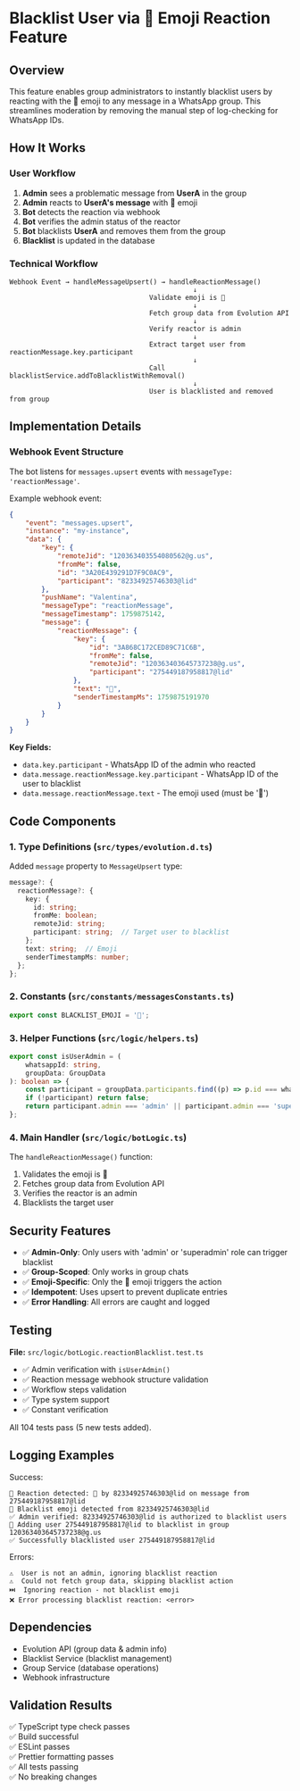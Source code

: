 # Blacklist User via 🚫 Emoji Reaction Feature

## Overview

This feature enables group administrators to instantly blacklist users by reacting with the 🚫 emoji to any message in a WhatsApp group. This streamlines moderation by removing the manual step of log-checking for WhatsApp IDs.

## How It Works

### User Workflow

1. **Admin** sees a problematic message from **UserA** in the group
2. **Admin** reacts to **UserA's message** with 🚫 emoji
3. **Bot** detects the reaction via webhook
4. **Bot** verifies the admin status of the reactor
5. **Bot** blacklists **UserA** and removes them from the group
6. **Blacklist** is updated in the database

### Technical Workflow

```
Webhook Event → handleMessageUpsert() → handleReactionMessage()
                                              ↓
                                   Validate emoji is 🚫
                                              ↓
                                   Fetch group data from Evolution API
                                              ↓
                                   Verify reactor is admin
                                              ↓
                                   Extract target user from reactionMessage.key.participant
                                              ↓
                                   Call blacklistService.addToBlacklistWithRemoval()
                                              ↓
                                   User is blacklisted and removed from group
```

## Implementation Details

### Webhook Event Structure

The bot listens for `messages.upsert` events with `messageType: 'reactionMessage'`.

Example webhook event:

```json
{
	"event": "messages.upsert",
	"instance": "my-instance",
	"data": {
		"key": {
			"remoteJid": "120363403554080562@g.us",
			"fromMe": false,
			"id": "3A20E439291D7F9C0AC9",
			"participant": "82334925746303@lid"
		},
		"pushName": "Valentina",
		"messageType": "reactionMessage",
		"messageTimestamp": 1759875142,
		"message": {
			"reactionMessage": {
				"key": {
					"id": "3A868C172CED89C71C6B",
					"fromMe": false,
					"remoteJid": "120363403645737238@g.us",
					"participant": "275449187958817@lid"
				},
				"text": "🚫",
				"senderTimestampMs": 1759875191970
			}
		}
	}
}
```

**Key Fields:**

- `data.key.participant` - WhatsApp ID of the admin who reacted
- `data.message.reactionMessage.key.participant` - WhatsApp ID of the user to blacklist
- `data.message.reactionMessage.text` - The emoji used (must be '🚫')

## Code Components

### 1. Type Definitions (`src/types/evolution.d.ts`)

Added `message` property to `MessageUpsert` type:

```typescript
message?: {
  reactionMessage?: {
    key: {
      id: string;
      fromMe: boolean;
      remoteJid: string;
      participant: string;  // Target user to blacklist
    };
    text: string;  // Emoji
    senderTimestampMs: number;
  };
};
```

### 2. Constants (`src/constants/messagesConstants.ts`)

```typescript
export const BLACKLIST_EMOJI = '🚫';
```

### 3. Helper Functions (`src/logic/helpers.ts`)

```typescript
export const isUserAdmin = (
	whatsappId: string,
	groupData: GroupData
): boolean => {
	const participant = groupData.participants.find((p) => p.id === whatsappId);
	if (!participant) return false;
	return participant.admin === 'admin' || participant.admin === 'superadmin';
};
```

### 4. Main Handler (`src/logic/botLogic.ts`)

The `handleReactionMessage()` function:

1. Validates the emoji is 🚫
2. Fetches group data from Evolution API
3. Verifies the reactor is an admin
4. Blacklists the target user

## Security Features

- ✅ **Admin-Only**: Only users with 'admin' or 'superadmin' role can trigger blacklist
- ✅ **Group-Scoped**: Only works in group chats
- ✅ **Emoji-Specific**: Only the 🚫 emoji triggers the action
- ✅ **Idempotent**: Uses upsert to prevent duplicate entries
- ✅ **Error Handling**: All errors are caught and logged

## Testing

**File:** `src/logic/botLogic.reactionBlacklist.test.ts`

- ✅ Admin verification with `isUserAdmin()`
- ✅ Reaction message webhook structure validation
- ✅ Workflow steps validation
- ✅ Type system support
- ✅ Constant verification

All 104 tests pass (5 new tests added).

## Logging Examples

Success:

```
📱 Reaction detected: 🚫 by 82334925746303@lid on message from 275449187958817@lid
🚫 Blacklist emoji detected from 82334925746303@lid
✅ Admin verified: 82334925746303@lid is authorized to blacklist users
🚫 Adding user 275449187958817@lid to blacklist in group 120363403645737238@g.us
✅ Successfully blacklisted user 275449187958817@lid
```

Errors:

```
⚠️  User is not an admin, ignoring blacklist reaction
⚠️  Could not fetch group data, skipping blacklist action
⏭️  Ignoring reaction - not blacklist emoji
❌ Error processing blacklist reaction: <error>
```

## Dependencies

- Evolution API (group data & admin info)
- Blacklist Service (blacklist management)
- Group Service (database operations)
- Webhook infrastructure

## Validation Results

✅ TypeScript type check passes  
✅ Build successful  
✅ ESLint passes  
✅ Prettier formatting passes  
✅ All tests passing  
✅ No breaking changes
